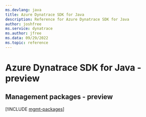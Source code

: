 ```yaml
---
ms.devlang: java
title: Azure Dynatrace SDK for Java
description: Reference for Azure Dynatrace SDK for Java
author: joshfree
ms.service: dynatrace
ms.author: jfree
ms.data: 09/29/2022
ms.topic: reference
---
```

# Azure Dynatrace SDK for Java - preview

## Management packages - preview
[!INCLUDE [mgmt-packages](dynatrace-mgmt-index.md)]